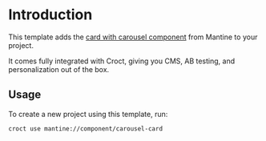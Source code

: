 # Introduction

This template adds the [card with carousel component](https://ui.mantine.dev/category/carousels/?utm_source=croct#carousel-card) from Mantine to your project.

It comes fully integrated with Croct, giving you CMS, AB testing, and personalization out of the box.

## Usage

To create a new project using this template, run:

```croct-cmd
croct use mantine://component/carousel-card
```
